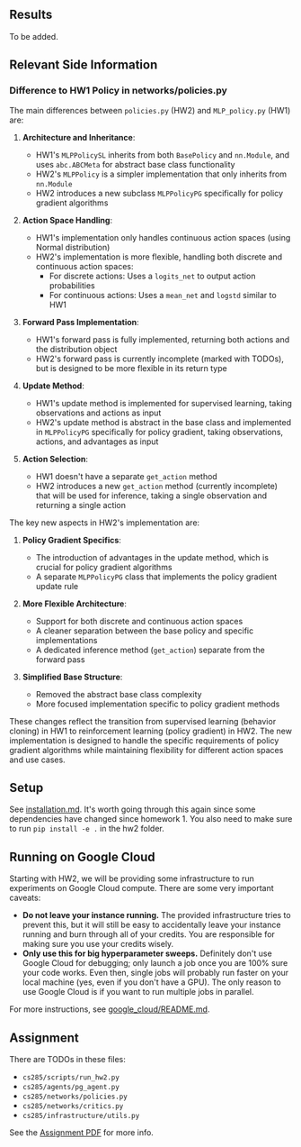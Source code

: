 ## Results
To be added.


## Relevant Side Information

### Difference to HW1 Policy in networks/policies.py
The main differences between `policies.py` (HW2) and `MLP_policy.py` (HW1) are:

1. **Architecture and Inheritance**:
   - HW1's `MLPPolicySL` inherits from both `BasePolicy` and `nn.Module`, and uses `abc.ABCMeta` for abstract base class functionality
   - HW2's `MLPPolicy` is a simpler implementation that only inherits from `nn.Module`
   - HW2 introduces a new subclass `MLPPolicyPG` specifically for policy gradient algorithms

2. **Action Space Handling**:
   - HW1's implementation only handles continuous action spaces (using Normal distribution)
   - HW2's implementation is more flexible, handling both discrete and continuous action spaces:
     - For discrete actions: Uses a `logits_net` to output action probabilities
     - For continuous actions: Uses a `mean_net` and `logstd` similar to HW1

3. **Forward Pass Implementation**:
   - HW1's forward pass is fully implemented, returning both actions and the distribution object
   - HW2's forward pass is currently incomplete (marked with TODOs), but is designed to be more flexible in its return type

4. **Update Method**:
   - HW1's update method is implemented for supervised learning, taking observations and actions as input
   - HW2's update method is abstract in the base class and implemented in `MLPPolicyPG` specifically for policy gradient, taking observations, actions, and advantages as input

5. **Action Selection**:
   - HW1 doesn't have a separate `get_action` method
   - HW2 introduces a new `get_action` method (currently incomplete) that will be used for inference, taking a single observation and returning a single action

The key new aspects in HW2's implementation are:

1. **Policy Gradient Specifics**:
   - The introduction of advantages in the update method, which is crucial for policy gradient algorithms
   - A separate `MLPPolicyPG` class that implements the policy gradient update rule

2. **More Flexible Architecture**:
   - Support for both discrete and continuous action spaces
   - A cleaner separation between the base policy and specific implementations
   - A dedicated inference method (`get_action`) separate from the forward pass

3. **Simplified Base Structure**:
   - Removed the abstract base class complexity
   - More focused implementation specific to policy gradient methods

These changes reflect the transition from supervised learning (behavior cloning) in HW1 to reinforcement learning (policy gradient) in HW2. The new implementation is designed to handle the specific requirements of policy gradient algorithms while maintaining flexibility for different action spaces and use cases.



## Setup

See [installation.md](installation.md). It's worth going through this again since some dependencies have changed since homework 1. You also need to make sure to run `pip install -e .` in the hw2 folder.

## Running on Google Cloud
Starting with HW2, we will be providing some infrastructure to run experiments on Google Cloud compute. There are some very important caveats:

- **Do not leave your instance running.** The provided infrastructure tries to prevent this, but it will still be easy to accidentally leave your instance running and burn through all of your credits. You are responsible for making sure you use your credits wisely.
- **Only use this for big hyperparameter sweeps.** Definitely don't use Google Cloud for debugging; only launch a job once you are 100% sure your code works. Even then, single jobs will probably run faster on your local machine (yes, even if you don't have a GPU). The only reason to use Google Cloud is if you want to run multiple jobs in parallel.

For more instructions, see [google_cloud/README.md](google_cloud/README.md).

## Assignment

There are TODOs in these files:

- `cs285/scripts/run_hw2.py`
- `cs285/agents/pg_agent.py`
- `cs285/networks/policies.py`
- `cs285/networks/critics.py`
- `cs285/infrastructure/utils.py`

See the [Assignment PDF](hw2.pdf) for more info.